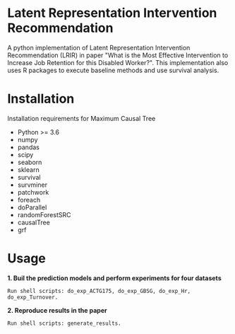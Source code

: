 # Latent Representation Intervention Recommendation
A python implementation of Latent Representation Intervention Recommendation (LRIR) in paper "What is the Most Effective Intervention to Increase Job Retention for this Disabled Worker?". This implementation also uses R packages to execute baseline methods and use survival analysis.

# Installation
Installation requirements for Maximum Causal Tree

* Python >= 3.6
* numpy
* pandas
* scipy
* seaborn
* sklearn
* survival
* survminer
* patchwork
* foreach
* doParallel
* randomForestSRC
* causalTree
* grf

# Usage

**1. Buil the prediction models and perform experiments for four datasets**

    Run shell scripts: do_exp_ACTG175, do_exp_GBSG, do_exp_Hr, do_exp_Turnover.

**2. Reproduce results in the paper**

    Run shell scripts: generate_results.
